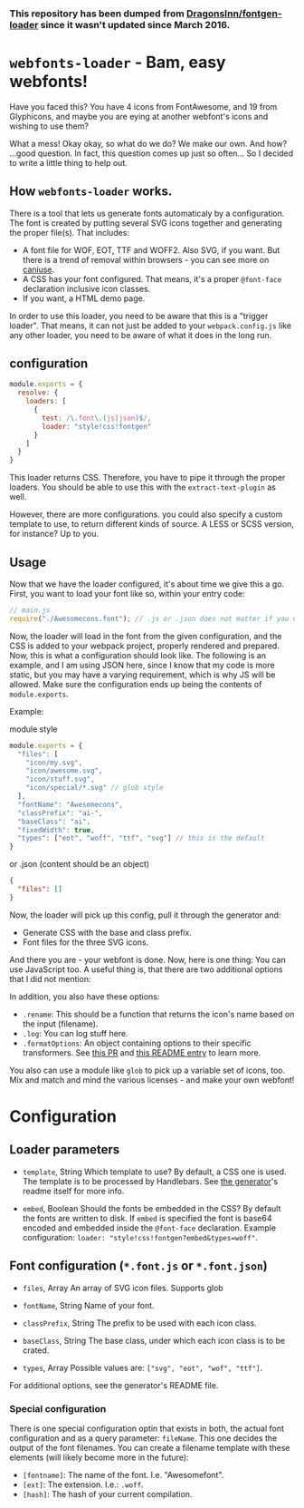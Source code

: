 ### __This repository has been dumped from [DragonsInn/fontgen-loader](https://github.com/DragonsInn/fontgen-loader) since it wasn't updated since March 2016.__


# `webfonts-loader` - Bam, easy webfonts!

Have you faced this? You have 4 icons from FontAwesome, and 19 from Glyphicons, and maybe you are eying at another webfont's icons and wishing to use them?

What a mess! Okay okay, so what do we do? We make our own. And how? ...good question. In fact, this question comes up just so often... So I decided to write a little thing to help out.

## How `webfonts-loader` works.
There is a tool that lets us generate fonts automaticaly by a configuration. The font is created by putting several SVG icons together and generating the proper file(s). That includes:

- A font file for WOF, EOT, TTF and WOFF2. Also SVG, if you want. But there is a trend of removal within browsers - you can see more on [caniuse](http://caniuse.com).
- A CSS has your font configured. That means, it's a proper `@font-face` declaration inclusive icon classes.
- If you want, a HTML demo page.

In order to use this loader, you need to be aware that this is a "trigger loader". That means, it can not just be added to your `webpack.config.js` like any other loader, you need to be aware of what it does in the long run.

## configuration

```javascript
module.exports = {
  resolve: {
    loaders: [
      {
        test: /\.font\.(js|json)$/,
        loader: "style!css!fontgen"
      }
    ]
  }
}
```

This loader returns CSS. Therefore, you have to pipe it through the proper loaders. You should be able to use this with the `extract-text-plugin` as well.

However, there are more configurations. you could also specify a custom template to use, to return different kinds of source. A LESS or SCSS version, for instance? Up to you.

## Usage

Now that we have the loader configured, it's about time we give this a go. First, you want to load your font like so, within your entry code:

```javascript
// main.js
require("./Awesomecons.font"); // .js or .json does not matter if you used the config above.
```

Now, the loader will load in the font from the given configuration, and the CSS is added to your webpack project, properly rendered and prepared. Now, this is what a configuration should look like. The following is an example, and I am using JSON here, since I know that my code is more static, but you may have a varying requirement, which is why JS will be allowed. Make sure the configuration ends up being the contents of `module.exports`.

Example:

module style
```javascript
module.exports = {
  "files": [
    "icon/my.svg",
    "icon/awesome.svg",
    "icon/stuff.svg",
    "icon/special/*.svg" // glob style
  ],
  "fontName": "Awesomecons",
  "classPrefix": "ai-",
  "baseClass": "ai",
  "fixedWidth": true,
  "types": ["eot", "woff", "ttf", "svg"] // this is the default
}
```

or .json (content should be an object)
```json
{
  "files": []
}
```



Now, the loader will pick up this config, pull it through the generator and:

- Generate CSS with the base and class prefix.
- Font files for the three SVG icons.

And there you are - your webfont is done. Now, here is one thing: You can use JavaScript too. A useful thing is, that there are two additional options that I did not mention:

In addition, you also have these options:

- `.rename`: This should be a function that returns the icon's name based on the input (filename).
- `.log`: You can log stuff here.
- `.formatOptions`: An object containing options to their specific transformers. See [this PR](https://github.com/sunflowerdeath/webfonts-generator/pull/6) and [this README entry](https://github.com/sunflowerdeath/webfonts-generator#formatoptions) to learn more.

You also can use a module like `glob` to pick up a variable set of icons, too. Mix and match and mind the various licenses - and make your own webfont!


# Configuration
## Loader parameters

- `template`, String
Which template to use? By default, a CSS one is used. The template is to be processed by Handlebars. See [the generator](https://github.com/sunflowerdeath/webfonts-generator)'s readme itself for more info.

- `embed`, Boolean
Should the fonts be embedded in the CSS? By default the fonts are written to disk. If `embed` is specified the font is base64 encoded and embedded inside the `@font-face` declaration. Example configuration: `loader: "style!css!fontgen?embed&types=woff"`.

## Font configuration (`*.font.js` or `*.font.json`)

- `files`, Array
An array of SVG icon files. Supports glob

- `fontName`, String
Name of your font.

- `classPrefix`, String
The prefix to be used with each icon class.

- `baseClass`, String
The base class, under which each icon class is to be crated.

- `types`, Array
Possible values are: `["svg", "eot", "wof", "ttf"]`.

For additional options, see the generator's README file.

### Special configuration
There is one special configuration optin that exists in both, the actual font configuration and as a query parameter: `fileName`. This one decides the output of the font filenames. You can create a filename template with these elements (will likely become more in the future):

- `[fontname]`: The name of the font. I.e. "Awesomefont".
- `[ext]`: The extension. I.e.: `.woff`.
- `[hash]`: The hash of your current compilation.

